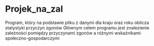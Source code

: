 # Projek_na_zal

Program, który na podstawie pliku z danymi dla kraju oraz roku oblicza statystyki przyczyn zgonów
Głównym celem programu jest znalezienie zależności pomiędzy przyczynami zgonów a różnymi wskaźnikami społeczno-gospodarczymi
